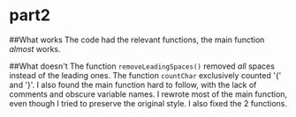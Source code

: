 # part2

##What works
The code had the relevant functions, the main function *almost* works.

##What doesn't
The function <code>removeLeadingSpaces()</code> removed *all* spaces instead of the leading ones. The function <code>countChar</code> exclusively counted '{' and  '}'. I also found the main function hard to follow, with the lack of comments and obscure variable names. I rewrote most of the main function, even though I tried to preserve the original style. I also fixed the 2 functions.